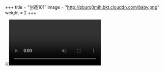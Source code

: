 +++
title = "创造101"
image = "http://pburq0mjh.bkt.clouddn.com/baby.png"
weight = 2
+++

{{<video src="http://pburq0mjh.bkt.clouddn.com/101.MP4">}}